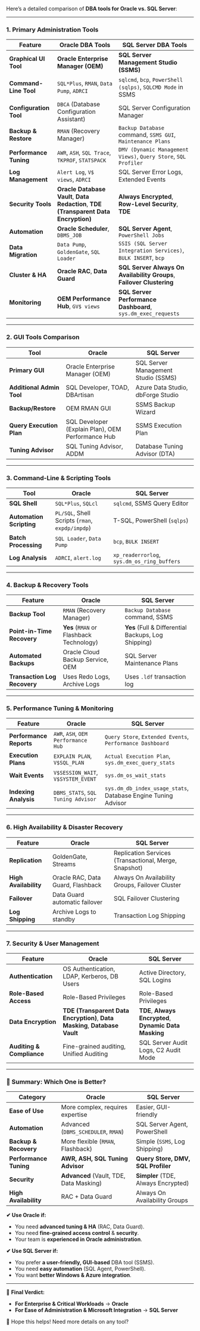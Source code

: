 Here’s a detailed comparison of **DBA tools for Oracle vs. SQL Server**:

---

### **1. Primary Administration Tools**
| Feature | **Oracle DBA Tools** | **SQL Server DBA Tools** |
|---------|--------------------|--------------------|
| **Graphical UI Tool** | **Oracle Enterprise Manager (OEM)** | **SQL Server Management Studio (SSMS)** |
| **Command-Line Tool** | `SQL*Plus`, `RMAN`, `Data Pump`, `ADRCI` | `sqlcmd`, `bcp`, `PowerShell (sqlps)`, `SQLCMD Mode` in SSMS |
| **Configuration Tool** | `DBCA` (Database Configuration Assistant) | SQL Server Configuration Manager |
| **Backup & Restore** | `RMAN` (Recovery Manager) | `Backup Database` command, `SSMS GUI`, `Maintenance Plans` |
| **Performance Tuning** | `AWR`, `ASH`, `SQL Trace`, `TKPROF`, `STATSPACK` | `DMV (Dynamic Management Views)`, `Query Store`, `SQL Profiler` |
| **Log Management** | `Alert Log`, `V$ views`, `ADRCI` | SQL Server Error Logs, Extended Events |
| **Security Tools** | **Oracle Database Vault**, **Data Redaction**, **TDE (Transparent Data Encryption)** | **Always Encrypted**, **Row-Level Security**, **TDE** |
| **Automation** | **Oracle Scheduler**, `DBMS_JOB` | **SQL Server Agent**, `PowerShell Jobs` |
| **Data Migration** | `Data Pump`, `GoldenGate`, `SQL Loader` | `SSIS (SQL Server Integration Services)`, `BULK INSERT`, `bcp` |
| **Cluster & HA** | **Oracle RAC**, **Data Guard** | **SQL Server Always On Availability Groups**, **Failover Clustering** |
| **Monitoring** | **OEM Performance Hub**, `GV$ views` | **SQL Server Performance Dashboard**, `sys.dm_exec_requests` |

---

### **2. GUI Tools Comparison**
| Tool | **Oracle** | **SQL Server** |
|------|----------|--------------|
| **Primary GUI** | Oracle Enterprise Manager (OEM) | SQL Server Management Studio (SSMS) |
| **Additional Admin Tool** | SQL Developer, TOAD, DBArtisan | Azure Data Studio, dbForge Studio |
| **Backup/Restore** | OEM RMAN GUI | SSMS Backup Wizard |
| **Query Execution Plan** | SQL Developer (Explain Plan), OEM Performance Hub | SSMS Execution Plan |
| **Tuning Advisor** | SQL Tuning Advisor, ADDM | Database Tuning Advisor (DTA) |

---

### **3. Command-Line & Scripting Tools**
| Tool | **Oracle** | **SQL Server** |
|------|----------|--------------|
| **SQL Shell** | `SQL*Plus`, `SQLcl` | `sqlcmd`, SSMS Query Editor |
| **Automation Scripting** | `PL/SQL`, Shell Scripts (`rman`, `expdp/impdp`) | T-SQL, PowerShell (`sqlps`) |
| **Batch Processing** | `SQL Loader`, `Data Pump` | `bcp`, `BULK INSERT` |
| **Log Analysis** | `ADRCI`, `alert.log` | `xp_readerrorlog`, `sys.dm_os_ring_buffers` |

---

### **4. Backup & Recovery Tools**
| Feature | **Oracle** | **SQL Server** |
|---------|----------|------------|
| **Backup Tool** | `RMAN` (Recovery Manager) | `Backup Database` command, SSMS |
| **Point-in-Time Recovery** | **Yes** (`RMAN` or Flashback Technology) | **Yes** (Full & Differential Backups, Log Shipping) |
| **Automated Backups** | Oracle Cloud Backup Service, OEM | SQL Server Maintenance Plans |
| **Transaction Log Recovery** | Uses Redo Logs, Archive Logs | Uses `.ldf` transaction log |

---

### **5. Performance Tuning & Monitoring**
| Feature | **Oracle** | **SQL Server** |
|---------|----------|------------|
| **Performance Reports** | `AWR`, `ASH`, `OEM Performance Hub` | `Query Store`, `Extended Events`, `Performance Dashboard` |
| **Execution Plans** | `EXPLAIN PLAN`, `V$SQL_PLAN` | `Actual Execution Plan`, `sys.dm_exec_query_stats` |
| **Wait Events** | `V$SESSION_WAIT`, `V$SYSTEM_EVENT` | `sys.dm_os_wait_stats` |
| **Indexing Analysis** | `DBMS_STATS`, `SQL Tuning Advisor` | `sys.dm_db_index_usage_stats`, Database Engine Tuning Advisor |

---

### **6. High Availability & Disaster Recovery**
| Feature | **Oracle** | **SQL Server** |
|---------|----------|------------|
| **Replication** | GoldenGate, Streams | Replication Services (Transactional, Merge, Snapshot) |
| **High Availability** | Oracle RAC, Data Guard, Flashback | Always On Availability Groups, Failover Cluster |
| **Failover** | Data Guard automatic failover | SQL Failover Clustering |
| **Log Shipping** | Archive Logs to standby | Transaction Log Shipping |

---

### **7. Security & User Management**
| Feature | **Oracle** | **SQL Server** |
|---------|----------|------------|
| **Authentication** | OS Authentication, LDAP, Kerberos, DB Users | Active Directory, SQL Logins |
| **Role-Based Access** | Role-Based Privileges | Role-Based Privileges |
| **Data Encryption** | **TDE (Transparent Data Encryption)**, **Data Masking**, **Database Vault** | **TDE**, **Always Encrypted**, **Dynamic Data Masking** |
| **Auditing & Compliance** | Fine-grained auditing, Unified Auditing | SQL Server Audit Logs, C2 Audit Mode |

---

### **🔹 Summary: Which One is Better?**
| Category | **Oracle** | **SQL Server** |
|----------|----------|------------|
| **Ease of Use** | More complex, requires expertise | Easier, GUI-friendly |
| **Automation** | Advanced (`DBMS_SCHEDULER`, `RMAN`) | SQL Server Agent, PowerShell |
| **Backup & Recovery** | More flexible (`RMAN`, Flashback) | Simple (`SSMS`, Log Shipping) |
| **Performance Tuning** | **AWR, ASH, SQL Tuning Advisor** | **Query Store, DMV, SQL Profiler** |
| **Security** | **Advanced** (Vault, TDE, Data Masking) | **Simpler** (TDE, Always Encrypted) |
| **High Availability** | RAC + Data Guard | Always On Availability Groups |

**✔ Use Oracle if:**  
- You need **advanced tuning & HA** (RAC, Data Guard).  
- You need **fine-grained access control** & **security**.  
- Your team is **experienced in Oracle administration**.  

**✔ Use SQL Server if:**  
- You prefer **a user-friendly, GUI-based** DBA tool (SSMS).  
- You need **easy automation** (SQL Agent, PowerShell).  
- You want **better Windows & Azure integration**.  

---

📌 **Final Verdict:**  
- **For Enterprise & Critical Workloads** → **Oracle**  
- **For Ease of Administration & Microsoft Integration** → **SQL Server**  

🚀 Hope this helps! Need more details on any tool?
